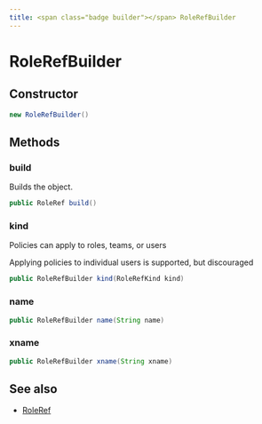 ```yaml
---
title: <span class="badge builder"></span> RoleRefBuilder
---
```

# <span class="badge builder"></span> RoleRefBuilder

## Constructor

```java
new RoleRefBuilder()
```
## Methods

### <span class="badge object-method"></span> build

Builds the object.

```java
public RoleRef build()
```

### <span class="badge object-method"></span> kind

Policies can apply to roles, teams, or users

Applying policies to individual users is supported, but discouraged

```java
public RoleRefBuilder kind(RoleRefKind kind)
```

### <span class="badge object-method"></span> name

```java
public RoleRefBuilder name(String name)
```

### <span class="badge object-method"></span> xname

```java
public RoleRefBuilder xname(String xname)
```

## See also

 * <span class="badge object-type-class"></span> [RoleRef](./object-RoleRef.md)
